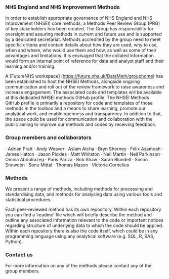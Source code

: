 ### NHS England and NHS Improvement Methods

In order to establish appropriate governance of NHS England and NHS Improvement (NHSEI) core methods, a Methods Peer Review Group (PRG) of key stakeholders has been created.  The Group has responsibility for oversight and assuring methods in current and future use and is supported by a dedicated secretariat. 
Methods accredited by the group need to meet specific criteria and contain details about how they are used, why to use, when and where, who would use them and how, as well as some of their advantages and limitations. It is envisaged that the collated information would form an internal point of reference for data and analyst staff and their learning and/or training.  

A [FutureNHS workspace] (https://future.nhs.uk/DataMeth/grouphome) has been established to host the NHSEI Methods, alongside ongoing communication and roll out of the review framework to raise awareness and increase engagement. The associated code and templates will be available at this dedicated NHSEI methods GitHub profile.
The NHSEI Methods GitHub profile is primarily a repository for code and templates of those methods in the toolbox and a means to share learning, promote our analytical work, and enable openness and transparency. In addition to that, the space could be used for communication and collaboration with the public aiming to improve our methods and codes by receiving feedback. 


### Group members and collaborators

·        Adrian Pratt
·        Andy Weaver
·        Aslam Atcha
·        Bryn Shorney
·        Felix Asamoah
·        James Hatton
·        Jason Pickles
·        Matt Whitston
·        Neil Martin
·        Neil Parkinson
·        Omnia Abdulrazeg
·        Paris Pariza
·        Rob Shaw
·        Sarah Blundell
·        Simon Snowden
·        Sonu Mittal
·        Thomas Mason
·        Victoria Cornelius


### Methods

We present a range of methods, including methods for processing and standardising data, and methods for analysing data using various tools and statistical procedures. 

Each peer-reviewed method has its own repository. Within each repository you can find a ‘readme’ file which will briefly describe the method and outline any associated information relevant to the code or important notices regarding structure of underlying data to which the code should be applied. Within each repository there is also the code itself, which could be in any programming language using any analytical software (e.g. SQL, R, SAS, Python). 


### Contact us

For more information on any of the methods please contact any of the group members.


